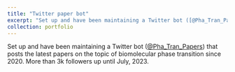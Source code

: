 ```yaml
---
title: "Twitter paper bot"
excerpt: "Set up and have been maintaining a Twitter bot ([@Pha_Tran_Papers](https://twitter.com/pha_tran_papers?lang=en)) that posts the latest papers on the topic of biomolecular phase transition since 2020. More than 3k followers up until July, 2023."
collection: portfolio
---
```


Set up and have been maintaining a Twitter bot ([@Pha_Tran_Papers](https://twitter.com/pha_tran_papers?lang=en)) that posts the latest papers on the topic of biomolecular phase transition since 2020. More than 3k followers up until July, 2023.
